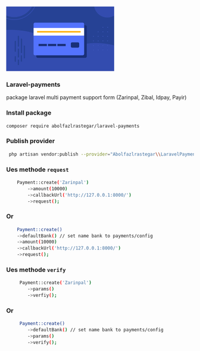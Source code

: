 ![alt text](https://github.com/abolfazlrastegar/laravel-payments/blob/main/laravel-payments.png?raw=true)
### Laravel-payments
package laravel multi payment support form  (Zarinpal, Zibal, Idpay, Payir)

### Install package
```bash
composer require abolfazlrastegar/laravel-payments
```
### Publish provider
```bash
 php artisan vendor:publish --provider="Abolfazlrastegar\\LaravelPayments\\Providers\\PaymentServiceProvider" --force
```

### Ues methode `request`
```bash
    Payment::create('Zarinpal')
        ->amount(10000)
        ->callbackUrl('http://127.0.0.1:8000/')
        ->request();
```
### Or
```bash
    Payment::create()
    ->defaultBank() // set name bank to payments/config
    ->amount(10000)
    ->callbackUrl('http://127.0.0.1:8000/')
    ->request();
```
### Ues methode `verify`
```bash
     Payment::create('Zarinpal')
        ->params()
        ->verfiy();
```
### Or 
```bash
     Payment::create()
        ->defaultBank() // set name bank to payments/config
        ->params() 
        ->verify();
```
